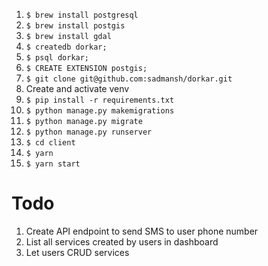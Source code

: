 1. `$ brew install postgresql`
2. `$ brew install postgis`
3. `$ brew install gdal`
4. `$ createdb dorkar;`
5. `$ psql dorkar;`
6. `$ CREATE EXTENSION postgis;` 
7. `$ git clone git@github.com:sadmansh/dorkar.git`
8. Create and activate venv
9. `$ pip install -r requirements.txt`
10. `$ python manage.py makemigrations`
11. `$ python manage.py migrate`
12. `$ python manage.py runserver`
13. `$ cd client`
14. `$ yarn`
15. `$ yarn start`

# Todo
1. Create API endpoint to send SMS to user phone number
2. List all services created by users in dashboard
3. Let users CRUD services